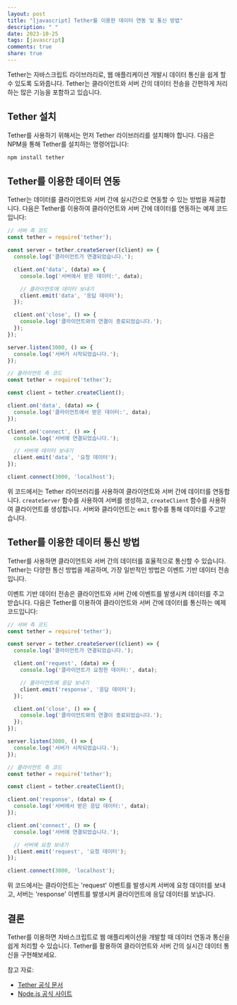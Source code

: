 ```yaml
---
layout: post
title: "[javascript] Tether를 이용한 데이터 연동 및 통신 방법"
description: " "
date: 2023-10-25
tags: [javascript]
comments: true
share: true
---
```


Tether는 자바스크립트 라이브러리로, 웹 애플리케이션 개발시 데이터 통신을 쉽게 할 수 있도록 도와줍니다. Tether는 클라이언트와 서버 간의 데이터 전송을 간편하게 처리하는 많은 기능을 포함하고 있습니다.

## Tether 설치

Tether를 사용하기 위해서는 먼저 Tether 라이브러리를 설치해야 합니다. 다음은 NPM을 통해 Tether를 설치하는 명령어입니다:

```javascript
npm install tether
```

## Tether를 이용한 데이터 연동

Tether는 데이터를 클라이언트와 서버 간에 실시간으로 연동할 수 있는 방법을 제공합니다. 다음은 Tether를 이용하여 클라이언트와 서버 간에 데이터를 연동하는 예제 코드입니다:

```javascript
// 서버 측 코드
const tether = require('tether');

const server = tether.createServer((client) => {
  console.log('클라이언트가 연결되었습니다.');

  client.on('data', (data) => {
    console.log('서버에서 받은 데이터:', data);

    // 클라이언트에 데이터 보내기
    client.emit('data', '응답 데이터');
  });

  client.on('close', () => {
    console.log('클라이언트와의 연결이 종료되었습니다.');
  });
});

server.listen(3000, () => {
  console.log('서버가 시작되었습니다.');
});

// 클라이언트 측 코드
const tether = require('tether');

const client = tether.createClient();

client.on('data', (data) => {
  console.log('클라이언트에서 받은 데이터:', data);
});

client.on('connect', () => {
  console.log('서버에 연결되었습니다.');

  // 서버에 데이터 보내기
  client.emit('data', '요청 데이터');
});

client.connect(3000, 'localhost');
```

위 코드에서는 Tether 라이브러리를 사용하여 클라이언트와 서버 간에 데이터를 연동합니다. `createServer` 함수를 사용하여 서버를 생성하고, `createClient` 함수를 사용하여 클라이언트를 생성합니다. 서버와 클라이언트는 `emit` 함수를 통해 데이터를 주고받습니다.

## Tether를 이용한 데이터 통신 방법

Tether를 사용하면 클라이언트와 서버 간의 데이터를 효율적으로 통신할 수 있습니다. Tether는 다양한 통신 방법을 제공하며, 가장 일반적인 방법은 이벤트 기반 데이터 전송입니다.

이벤트 기반 데이터 전송은 클라이언트와 서버 간에 이벤트를 발생시켜 데이터를 주고 받습니다. 다음은 Tether를 이용하여 클라이언트와 서버 간에 데이터를 통신하는 예제 코드입니다:

```javascript
// 서버 측 코드
const tether = require('tether');

const server = tether.createServer((client) => {
  console.log('클라이언트가 연결되었습니다.');

  client.on('request', (data) => {
    console.log('클라이언트가 요청한 데이터:', data);

    // 클라이언트에 응답 보내기
    client.emit('response', '응답 데이터');
  });

  client.on('close', () => {
    console.log('클라이언트와의 연결이 종료되었습니다.');
  });
});

server.listen(3000, () => {
  console.log('서버가 시작되었습니다.');
});

// 클라이언트 측 코드
const tether = require('tether');

const client = tether.createClient();

client.on('response', (data) => {
  console.log('서버에서 받은 응답 데이터:', data);
});

client.on('connect', () => {
  console.log('서버에 연결되었습니다.');

  // 서버에 요청 보내기
  client.emit('request', '요청 데이터');
});

client.connect(3000, 'localhost');
```

위 코드에서는 클라이언트는 'request' 이벤트를 발생시켜 서버에 요청 데이터를 보내고, 서버는 'response' 이벤트를 발생시켜 클라이언트에 응답 데이터를 보냅니다.

## 결론

Tether를 이용하면 자바스크립트로 웹 애플리케이션을 개발할 때 데이터 연동과 통신을 쉽게 처리할 수 있습니다. Tether를 활용하여 클라이언트와 서버 간의 실시간 데이터 통신을 구현해보세요.

참고 자료:
- [Tether 공식 문서](https://github.com/tether/tether)
- [Node.js 공식 사이트](https://nodejs.org/)